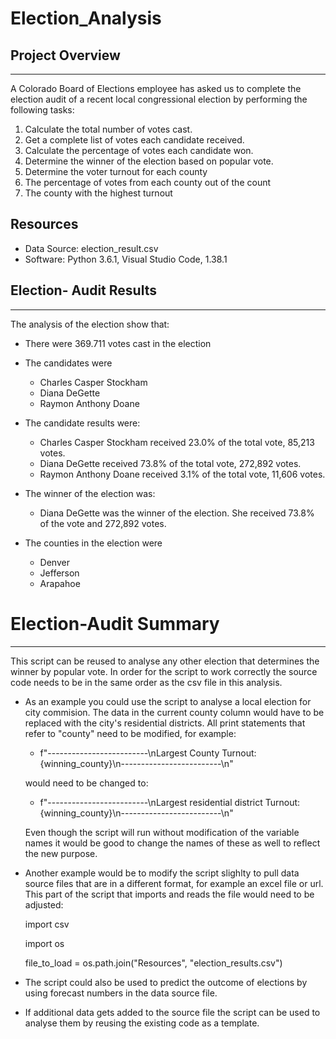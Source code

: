 # Election_Analysis

## Project Overview
***
A Colorado Board of Elections employee has asked us to complete the election audit of a recent local congressional election by performing the following tasks:

1. Calculate the total number of votes cast.
2. Get a complete list of votes each candidate received.
3. Calculate the percentage of votes each candidate won.
4. Determine the winner of the election based on popular vote.
5. Determine the voter turnout for each county
6. The percentage of votes from each county out of the count
7. The county with the highest turnout

## Resources
- Data Source: election_result.csv
- Software: Python 3.6.1, Visual Studio Code, 1.38.1


## Election- Audit Results
***
The analysis of the election show that:

- There were 369.711 votes cast in the election
- The candidates were 
    - Charles Casper Stockham
    - Diana DeGette
    - Raymon Anthony Doane
    
- The candidate results were:
    - Charles Casper Stockham received 23.0% of the total vote, 85,213 votes.
    - Diana DeGette received 73.8% of the total vote, 272,892 votes.
    - Raymon Anthony Doane received 3.1% of the total vote, 11,606 votes.
       
- The winner of the election was:

    - Diana DeGette was the winner of the election. She received 73.8% of the vote and 272,892 votes.

- The counties in the election were
     - Denver
     - Jefferson
     - Arapahoe

# Election-Audit Summary
***
This script can be reused to analyse any other election that determines the winner by popular vote. 
In order for the script to work correctly the source code needs to be in the same order as the csv file in this 
analysis. 

 - As an example you could use the script to analyse a local election for city commision.
   The data in the current county column would have to be replaced with the city's residential districts.
   All print statements that refer to "county" need to be modified, for example:
   
   - f"-------------------------\nLargest County Turnout: {winning_county}\n-------------------------\n"
  
    would need to be changed to:
  
   - f"-------------------------\nLargest residential district Turnout: {winning_county}\n-------------------------\n"
  
   Even though the script will run without modification of the variable names it would be good to change the names of these as well to reflect the new purpose. 
   
-  Another example would be to modify the script slighlty to pull data source files that are in a different format, for example an excel file or url.
   This part of the script that imports and reads the file would need to be adjusted:
  
    import csv
    
    import os

    file_to_load = os.path.join("Resources", "election_results.csv")
  
-  The script could also be used to predict the outcome of elections by using forecast numbers in the data source file. 

-  If additional data gets added to the source file the script can be used to analyse them by reusing the existing code as a template. 
   
    


